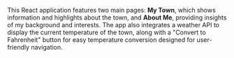 This React application features two main pages: **My Town**, which shows information and highlights about the town, and **About Me**, providing insights of my background and interests. The app also integrates a weather API to display the current temperature of the town, along with a "Convert to Fahrenheit" button for easy temperature conversion designed for user-friendly navigation.
